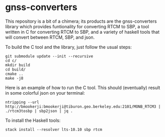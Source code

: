 gnss-converters
===========

This repository is a bit of a chimera; its products are the
gnss-converters library which provides funtionality for converting
RTCM to SBP, a tool written in C for converting RTCM to SBP, and a
variety of haskell tools that will convert between RTCM, SBP, and
json.

To build the C tool and the library, just follow the usual steps:

```
git submodule update --init --recursive
cd c/
mkdir build
cd build/
cmake ..
make -j8
```

Here is an example of how to run the C tool.  This should (eventually)
result in some colorful json on your terminal:

```
ntripping --url http://bmookerji:bmookerji@tiburon.geo.berkeley.edu:2101/MONB_RTCM3 | ./rtcm3tosbp | sbp2json | jq .
```

To install the Haskell tools:

```
stack install --resolver lts-10.10 sbp rtcm
```
